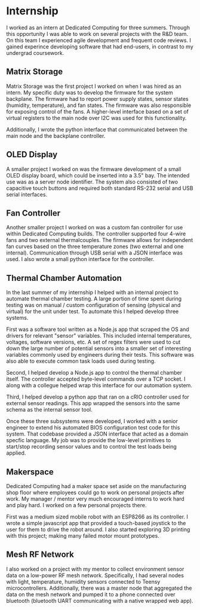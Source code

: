  # Internship
I worked as an intern at Dedicated Computing for three summers. Through this
opportunity I was able to work on several projects with the R&D team. On this
team I experienced agile development and frequent code reviews. I gained experince
developing software that had end-users, in contrast to my undergrad coursework.

## Matrix Storage
Matrix Storage was the first project I worked on when I was hired as an intern.
My specific duty was to develop the firmware for the system backplane. The firmware
had to report power supply states, sensor states (humidity, temperature), and fan
states. The firmware was also responsible for exposing control of the fans. A higher-level
interface based on a set of virtual registers to the main node over I2C was used for this
functionality.

Additionally, I wrote the python interface that communicated between the main node
and the backplane controller.

## OLED Display
A smaller project I worked on was the firmware development of a small OLED
display board, which could be inserted into a 3.5" bay. The intended use was as
a server node identifier. The system also consisted of two capacitive touch buttons
and required both standard RS-232 serial and USB serial interfaces.

## Fan Controller
Another smaller project I worked on was a custom fan controller for use within
Dedicated Computing builds. The controller supported four 4-wire fans and two
external thermalcouples. The firmware allows for independent fan curves based on
the three temperature zones (two external and one internal). Communication through
USB serial with a JSON interface was used. I also wrote a small python interface
for the controller.

## Thermal Chamber Automation
In the last summer of my internship I helped with an internal project to automate
thermal chamber testing. A large portion of time spent during testing was on
manual / custom configuration of sensing (physical and virtual) for the unit under
test. To automate this I helped develop three systems.

First was a software tool written as a Node.js app that scraped the OS and drivers
for relevant "sensor" variables. This included internal temperatures, voltages,
software versions, etc. A set of regex filters were used to cut down the large
number of potential sensors into a smaller set of interesting variables commonly
used by engineers during their tests. This software was also able to execute
common task loads used during testing.

Second, I helped develop a Node.js app to control the thermal chamber itself.
The controller accepted byte-level commands over a TCP socket. I along with a
collegue helped wrap this interface for our automation system.

Third, I helped develop a python app that ran on a cRIO controller used for
external sensor readings. This app wrapped the sensors into the same schema as
the internal sensor tool.

Once these three subsystems were developed, I worked with a senior engineer to
extend his automated BIOS configuration test code for this system. That codebase
provided a JSON interface that acted as a domain specfic language. My job was to
provide the low-level primitives to start/stop recording sensor values and to
control the test loads being applied.

## Makerspace
Dedicated Computing had a maker space set aside on the manufacturing shop floor
where employees could go to work on personal projects after work. My manager /
mentor very much encouraged interns to work hard and play hard. I worked on a
few personal projects there.

First was a medium sized mobile robot with an ESP8266 as its controller. I
wrote a simple javascript app that provided a touch-based joystick to the user
for them to drive the robot around. I also started exploring 3D printing with
this project; making many failed motor mount prototypes.


## Mesh RF Network
I also worked on a project with my mentor to collect environment sensor data
on a low-power RF mesh network. Specifically, I had several nodes with light,
temperature, humidity sensors connected to Teensy microcontrollers. Additionally,
there was a master node that aggregated the data on the mesh network and pumped
it to a phone connected over bluetooth (bluetooth UART communicating with a
native wrapped web app).
